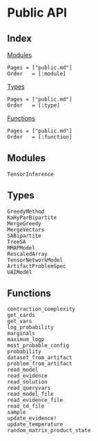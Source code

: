 # Public API

## Index

[Modules](@ref)

```@index
Pages = ["public.md"]
Order   = [:module]
```

[Types](@ref)

```@index
Pages = ["public.md"]
Order   = [:type]
```

[Functions](@ref)

```@index
Pages = ["public.md"]
Order   = [:function]
```

## Modules

```@docs
TensorInference
```

## Types

```@docs
GreedyMethod
KaHyParBipartite
MergeGreedy
MergeVectors
SABipartite
TreeSA
MMAPModel
RescaledArray
TensorNetworkModel
ArtifactProblemSpec
UAIModel
```

## Functions

```@docs
contraction_complexity
get_cards
get_vars
log_probability
marginals
maximum_logp
most_probable_config
probability
dataset_from_artifact
problem_from_artifact
read_model
read_evidence
read_solution
read_queryvars
read_model_file
read_evidence_file
read_td_file
sample
update_evidence!
update_temperature
random_matrix_product_state
```
